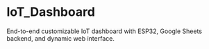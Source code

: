 # IoT_Dashboard
End-to-end customizable IoT dashboard with ESP32, Google Sheets backend, and dynamic web interface.
